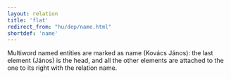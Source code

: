```yaml
---
layout: relation
title: 'flat'
redirect_from: "hu/dep/name.html"
shortdef: 'name'
---
```


Multiword named entities are marked as name (Kovács János): the last element (János) is the head, and all the other elements are attached to the one to its right with the relation name.
<!-- Interlanguage links updated Út zář 29 20:31:53 CEST 2020 -->
